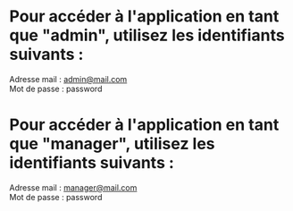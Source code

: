 # Pour accéder à l'application en tant que "admin", utilisez les identifiants suivants : 
Adresse mail : admin@mail.com
<br />
Mot de passe : password

# Pour accéder à l'application en tant que "manager", utilisez les identifiants suivants : 
Adresse mail : manager@mail.com
<br />
Mot de passe : password

